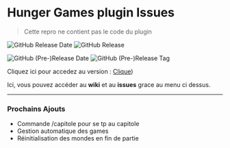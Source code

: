 # Hunger Games plugin Issues
> Cette repro ne contient pas le code du plugin

![GitHub Release Date](https://img.shields.io/github/release-date/Amitron-dev/hungergames-issues?label=date%20release)
![GitHub Release](https://img.shields.io/github/release/Amitron-dev/hungergames-issues?label=release)

![GitHub (Pre-)Release Date](https://img.shields.io/github/release-date-pre/Amitron-Dev/hungergames-issues?label=date%20pre-releases)
![GitHub (Pre-)Release Tag](https://img.shields.io/github/release-pre/Amitron-Dev/hungergames-issues?label=pre-release%20tag)

Cliquez ici pour accedez au version : [Clique](https://github.com/Amitron-Dev/hungergames-issues/releases))

Ici, vous pouvez accéder au **wiki** et au **issues** grace au menu ci dessus.
***

### Prochains Ajouts
* Commande /capitole pour se tp au capitole
* Gestion automatique des games
* Réinitialisation des mondes en fin de partie
